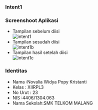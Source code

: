 ### Intent1 ###
### Screenshoot Aplikasi <br>
* Tampilan sebelum diisi<br>
![intent1](https://cloud.githubusercontent.com/assets/22153524/19204946/b8d52b36-8d09-11e6-86a4-c35102351f8b.PNG) <br>
* Tampilan sesudah diisi<br>
![intent1b](https://cloud.githubusercontent.com/assets/22153524/19204947/b8d9fada-8d09-11e6-9759-eff964990926.PNG)
* Tampilan hasil setelah diisi<br>
![intent1c](https://cloud.githubusercontent.com/assets/22153524/19204945/b8d4ceca-8d09-11e6-8b90-95489f67854d.PNG) <br>

### Identitas ###
* Nama        :Novalia Widya Popy Kristanti
* Kelas       : XIIRPL3
* No Urut     : 23
* NIS         :4406/1304.063
* Nama Sekolah:SMK TELKOM MALANG
